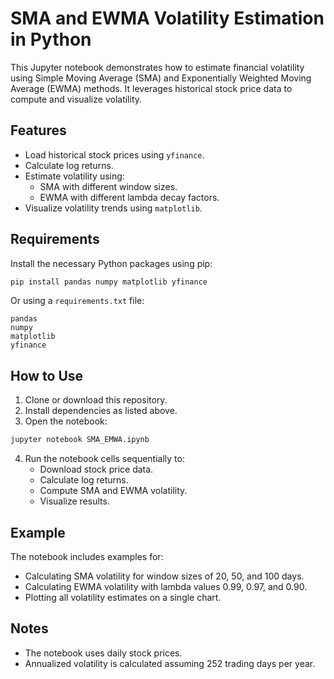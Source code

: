 # SMA and EWMA Volatility Estimation in Python

This Jupyter notebook demonstrates how to estimate financial volatility using Simple Moving Average (SMA) and Exponentially Weighted Moving Average (EWMA) methods. It leverages historical stock price data to compute and visualize volatility.

## Features

- Load historical stock prices using `yfinance`.
- Calculate log returns.
- Estimate volatility using:
  - SMA with different window sizes.
  - EWMA with different lambda decay factors.
- Visualize volatility trends using `matplotlib`.

## Requirements

Install the necessary Python packages using pip:

```bash
pip install pandas numpy matplotlib yfinance
```

Or using a `requirements.txt` file:

```
pandas
numpy
matplotlib
yfinance
```

## How to Use

1. Clone or download this repository.
2. Install dependencies as listed above.
3. Open the notebook:

```bash
jupyter notebook SMA_EMWA.ipynb
```

4. Run the notebook cells sequentially to:
   - Download stock price data.
   - Calculate log returns.
   - Compute SMA and EWMA volatility.
   - Visualize results.

## Example

The notebook includes examples for:
- Calculating SMA volatility for window sizes of 20, 50, and 100 days.
- Calculating EWMA volatility with lambda values 0.99, 0.97, and 0.90.
- Plotting all volatility estimates on a single chart.

## Notes

- The notebook uses daily stock prices.
- Annualized volatility is calculated assuming 252 trading days per year.
